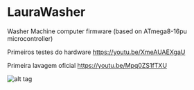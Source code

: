 # LauraWasher
Washer Machine computer firmware (based on ATmega8-16pu microcontroller)

Primeiros testes do hardware https://youtu.be/XmeAUAEXgaU

Primeira lavagem oficial https://youtu.be/Mpq0ZS1fTXU

![alt tag](https://igcdn-photos-f-a.akamaihd.net/hphotos-ak-xaf1/t51.2885-15/11184517_1581104945490485_549273488_n.jpg)

